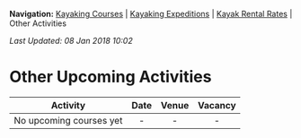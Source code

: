 **Navigation:** [Kayaking Courses](index) &#124; [Kayaking Expeditions](expedition) &#124; [Kayak Rental Rates](rental) &#124; Other Activities

_Last Updated: 08 Jan 2018 10:02_
# Other Upcoming Activities

Activity | Date | Venue | Vacancy
:---:|:---:|:---:|:---:
No upcoming courses yet|-|-|-

